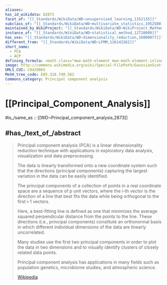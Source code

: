 ```yaml
---
aliases:
has_id_wikidata: Q2873
facet_of: "[[_Standards/WikiData/WD~unsupervised_learning,1152135]]"
subclass_of: "[[_Standards/WikiData/WD~multivariate_statistics,1952580]]"
maintained_by_WikiProject: "[[_Standards/WikiData/WD~WikiProject_Mathematics,8487137]]"
instance_of: "[[_Standards/WikiData/WD~statistical_method,12718609]]"
has_use: "[[_Standards/WikiData/WD~dimensionality_reduction,16000077]]"
different_from: "[[_Standards/WikiData/WD~LFMM,116143262]]"
short_name:
  - PCA
  - ACP
defining_formula: <math class="mwe-math-element mwe-math-element-inline" xmlns="http://www.w3.org/1998/Math/MathML"><mrow data-mjx-texclass="ORD"><mstyle displaystyle="true" scriptlevel="0"><msub><msub><mi>t</mi><mrow data-mjx-texclass="ORD"><mi>k</mi></mrow></msub><mrow data-mjx-texclass="ORD"><mrow data-mjx-texclass="ORD"><mo stretchy="false">(</mo><mi>i</mi><mo stretchy="false">)</mo></mrow></mrow></msub><mo stretchy="false">=</mo><msub><mrow data-mjx-texclass="ORD"><mi>𝐱</mi></mrow><mrow data-mjx-texclass="ORD"><mrow data-mjx-texclass="ORD"><mo stretchy="false">(</mo><mi>i</mi><mo stretchy="false">)</mo></mrow></mrow></msub><mo stretchy="false">&#x22C5;</mo><msub><mrow data-mjx-texclass="ORD"><mi>𝐰</mi></mrow><mrow data-mjx-texclass="ORD"><mrow data-mjx-texclass="ORD"><mo stretchy="false">(</mo><mi>k</mi><mo stretchy="false">)</mo></mrow></mrow></msub></mstyle></mrow></math>
image: http://commons.wikimedia.org/wiki/Special:FilePath/GaussianScatterPCA.svg
UMLS_CUI: C0429865
MeSH_tree_code: E05.318.740.562
Commons_category: Principal component analysis
---
```


# [[Principal_Component_Analysis]] 

#is_/same_as :: [[WD~Principal_component_analysis,2873]] 

## #has_/text_of_/abstract 

> Principal component analysis (PCA) is a linear dimensionality reduction technique 
> with applications in exploratory data analysis, visualization and data preprocessing.
>
> The data is linearly transformed onto a new coordinate system 
> such that the directions (principal components) capturing the largest variation in the data 
> can be easily identified.
>
> The principal components of a collection of points in a real coordinate space are a sequence of 
> p unit vectors, where the i-th vector is the direction of a line that best fits the data 
> while being orthogonal to the first i-1 vectors. 
> 
> Here, a best-fitting line is defined as one 
> that minimizes the average squared perpendicular distance from the points to the line. 
> These directions (i.e., principal components) constitute an orthonormal basis 
> in which different individual dimensions of the data are linearly uncorrelated. 
> 
> Many studies use the first two principal components in order to plot the data in two dimensions 
> and to visually identify clusters of closely related data points.
>
> Principal component analysis has applications in many fields 
> such as population genetics, microbiome studies, and atmospheric science.
>
> [Wikipedia](https://en.wikipedia.org/wiki/Principal%20component%20analysis) 


